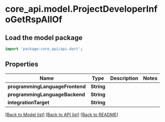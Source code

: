 # core_api.model.ProjectDeveloperInfoGetRspAllOf

## Load the model package
```dart
import 'package:core_api/api.dart';
```

## Properties
Name | Type | Description | Notes
------------ | ------------- | ------------- | -------------
**programmingLanguageFrontend** | **String** |  | 
**programmingLanguageBackend** | **String** |  | 
**integrationTarget** | **String** |  | 

[[Back to Model list]](../README.md#documentation-for-models) [[Back to API list]](../README.md#documentation-for-api-endpoints) [[Back to README]](../README.md)



